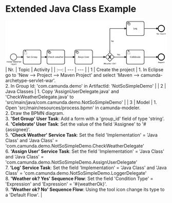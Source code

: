 # Extended Java Class Example

![BPMN Diagram](weatherOk2.png)
| Nr.  | Topic              | Activity                                                                                                      |
| :--: | ---                | ---                                                                                                           |
| 1    | Create the project | 1. In Eclipse go to 'New --> Project --> Maven Project' and select 'Maven --> camunda-archetype-servlet-war'.  <br> 2. In Group Id: 'com.camunda.demo' in ArtifactId: 'NotSoSimpleDemo'                                                                                           |
| 2 | Java Classes | 1. Copy 'AssignUserDelegate.java' and 'CheckWeatherDelegate.java' to 'src/main/java/com.camunda.demo.NotSoSimpleDemo' |
| 3 | Model        | 1. Open 'src/main/resources/process.bpmn' in camunda-modeler. <br> 2. Draw the BPMN diagram. <br> 3. **'Set Group' User Task**: Add a form with a 'group_id' field of type 'string'. <br> 4. **'Celebrate' User Task**: Set the value of the field 'Assignee' to '#{assignee}'. <br> 5. **'Check Weather' Service Task**: Set the field 'Implementation' = 'Java Class' and 'Java Class' = 'com.camunda.demo.NotSoSimpleDemo.CheckWeatherDelegate' <br> 6. **'Assign User' Service Task**: Set the field 'Implementation' = 'Java Class' and 'Java Class' = 'com.camunda.demo.NotSoSimpleDemo.AssignUserDelegate' <br> 7. **'Log' Service Task**: Set the field 'Implementation' = 'Java Class' and 'Java Class' = 'com.camunda.demo.NotSoSimpleDemo.LoggerDelegate' <br> 8. **'Weather ok? Yes' Sequence Flow**: Set the field 'Condition Type' = 'Expression' and 'Expression' = '#{weatherOk}'. <br> 9. **'Weather ok? No' Sequence Flow**: Using the tool icon change its type to a 'Default Flow'.                                                              |
